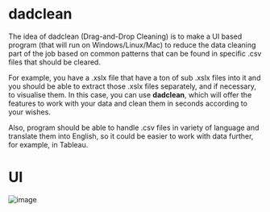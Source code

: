 # dadclean

The idea of dadclean (Drag-and-Drop Cleaning) is to make a UI based program (that will run on Windows/Linux/Mac) to reduce the data cleaning part of the job based on common patterns that can be found in specific .csv files that should be cleared. 

For example, you have a .xslx file that have a ton of sub .xslx files into it and you should be able to extract those .xslx files separately, and if necessary, to visualise them. In this case, you can use **dadclean**, which will offer the features to work with your data and clean them in seconds according to your wishes.

Also, program should be able to handle .csv files in variety of language and translate them into English, so it could be easier to work with data further, for example, in Tableau.

# UI
![image](https://github.com/aliknds/dadclean/assets/132540921/6214feed-1999-400a-9cba-06f702a98259)
